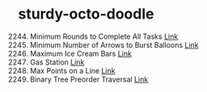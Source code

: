 # sturdy-octo-doodle

2244. Minimum Rounds to Complete All Tasks [Link](MinimumRoundsToCompleteAllTasks.txt)<br>
452. Minimum Number of Arrows to Burst Balloons [Link](MinimumNumberOfArrowsToBurstBalloons.txt)<br>
1833. Maximum Ice Cream Bars [Link](MaximumIceCreamBars.txt)<br>
134. Gas Station [Link](GasStation.txt)<br>
149. Max Points on a Line [Link](MaxPointsOnALine.txt)<br>
144. Binary Tree Preorder Traversal [Link](BinaryTreePreorderTraversal.txt)<br>